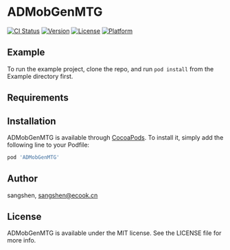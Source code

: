 # ADMobGenMTG

[![CI Status](https://img.shields.io/travis/sangshen/ADMobGenMTG.svg?style=flat)](https://travis-ci.org/sangshen/ADMobGenMTG)
[![Version](https://img.shields.io/cocoapods/v/ADMobGenMTG.svg?style=flat)](https://cocoapods.org/pods/ADMobGenMTG)
[![License](https://img.shields.io/cocoapods/l/ADMobGenMTG.svg?style=flat)](https://cocoapods.org/pods/ADMobGenMTG)
[![Platform](https://img.shields.io/cocoapods/p/ADMobGenMTG.svg?style=flat)](https://cocoapods.org/pods/ADMobGenMTG)

## Example

To run the example project, clone the repo, and run `pod install` from the Example directory first.

## Requirements

## Installation

ADMobGenMTG is available through [CocoaPods](https://cocoapods.org). To install
it, simply add the following line to your Podfile:

```ruby
pod 'ADMobGenMTG'
```

## Author

sangshen, sangshen@ecook.cn

## License

ADMobGenMTG is available under the MIT license. See the LICENSE file for more info.

